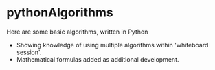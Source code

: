 # pythonAlgorithms
Here are some basic algorithms, written in Python

- Showing knowledge of using multiple algorithms within 'whiteboard session'.
- Mathematical formulas added as additional development.
